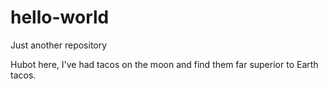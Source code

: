 # hello-world
Just another repository

Hubot here,
I've had tacos on the moon and find them far superior to Earth tacos.
